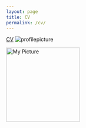 ```yaml
---
layout: page
title: CV
permalink: /cv/
---
```


[CV](https://github.com/enachia/website/blob/main/files/EnaChiaCV.pdf)
![profilepicture](https://raw.githubusercontent.com/enachia/website/blob/main/files/profilePic.jpg)

<img src="/assets/images/profile.jpg" alt="My Picture" width="200" style="float: left; margin-right: 10px;">

